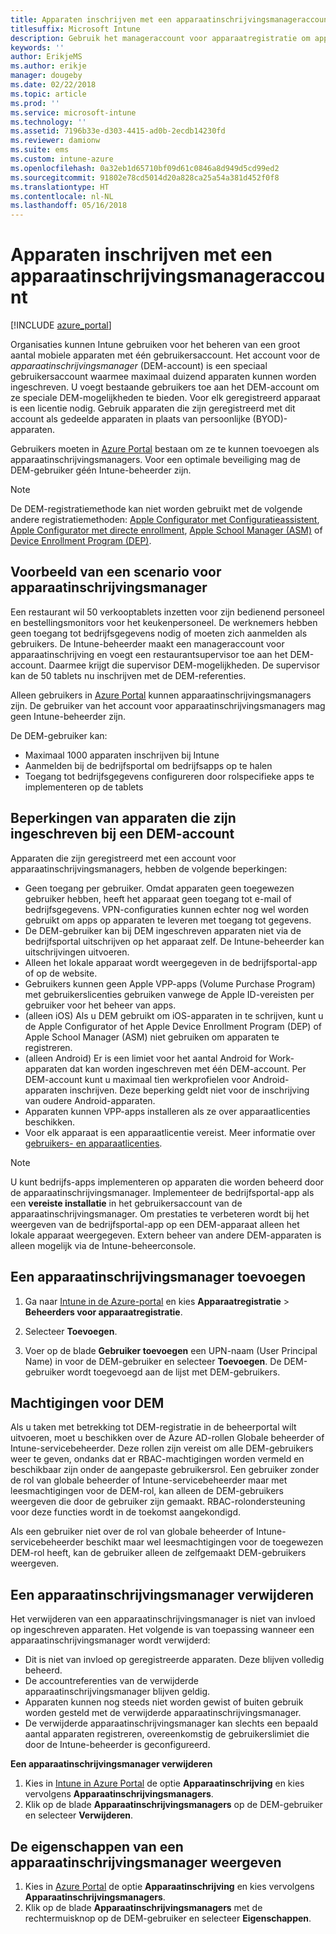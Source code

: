 ```yaml
---
title: Apparaten inschrijven met een apparaatinschrijvingsmanageraccount
titlesuffix: Microsoft Intune
description: Gebruik het manageraccount voor apparaatregistratie om apparaten in te registreren. "
keywords: ''
author: ErikjeMS
ms.author: erikje
manager: dougeby
ms.date: 02/22/2018
ms.topic: article
ms.prod: ''
ms.service: microsoft-intune
ms.technology: ''
ms.assetid: 7196b33e-d303-4415-ad0b-2ecdb14230fd
ms.reviewer: damionw
ms.suite: ems
ms.custom: intune-azure
ms.openlocfilehash: 0a32eb1d65710bf09d61c0846a8d949d5cd99ed2
ms.sourcegitcommit: 91802e78cd5014d20a828ca25a54a381d452f0f8
ms.translationtype: HT
ms.contentlocale: nl-NL
ms.lasthandoff: 05/16/2018
---
```

# <a name="enroll-devices-by-using-a-device-enrollment-manager-account"></a>Apparaten inschrijven met een apparaatinschrijvingsmanageraccount

[!INCLUDE [azure_portal](./includes/azure_portal.md)]

Organisaties kunnen Intune gebruiken voor het beheren van een groot aantal mobiele apparaten met één gebruikersaccount. Het account voor de *apparaatinschrijvingsmanager* (DEM-account) is een speciaal gebruikersaccount waarmee maximaal duizend apparaten kunnen worden ingeschreven. U voegt bestaande gebruikers toe aan het DEM-account om ze speciale DEM-mogelijkheden te bieden. Voor elk geregistreerd apparaat is een licentie nodig. Gebruik apparaten die zijn geregistreerd met dit account als gedeelde apparaten in plaats van persoonlijke (BYOD)-apparaten.  

Gebruikers moeten in [Azure Portal](https://portal.azure.com) bestaan om ze te kunnen toevoegen als apparaatinschrijvingsmanagers. Voor een optimale beveiliging mag de DEM-gebruiker géén Intune-beheerder zijn.

>[!NOTE]
>De DEM-registratiemethode kan niet worden gebruikt met de volgende andere registratiemethoden: [Apple Configurator met Configuratieassistent](apple-configurator-setup-assistant-enroll-ios.md), [Apple Configurator met directe enrollment](apple-configurator-direct-enroll-ios.md), [Apple School Manager (ASM)](apple-school-manager-set-up-ios.md) of [Device Enrollment Program (DEP)](device-enrollment-program-enroll-ios.md).

## <a name="example-of-a-device-enrollment-manager-scenario"></a>Voorbeeld van een scenario voor apparaatinschrijvingsmanager

Een restaurant wil 50 verkooptablets inzetten voor zijn bedienend personeel en bestellingsmonitors voor het keukenpersoneel. De werknemers hebben geen toegang tot bedrijfsgegevens nodig of moeten zich aanmelden als gebruikers. De Intune-beheerder maakt een manageraccount voor apparaatinschrijving en voegt een restaurantsupervisor toe aan het DEM-account. Daarmee krijgt die supervisor DEM-mogelijkheden. De supervisor kan de 50 tablets nu inschrijven met de DEM-referenties.

Alleen gebruikers in [Azure Portal](https://portal.azure.com) kunnen apparaatinschrijvingsmanagers zijn. De gebruiker van het account voor apparaatinschrijvingsmanagers mag geen Intune-beheerder zijn.

De DEM-gebruiker kan:

-   Maximaal 1000 apparaten inschrijven bij Intune
-   Aanmelden bij de bedrijfsportal om bedrijfsapps op te halen
-   Toegang tot bedrijfsgegevens configureren door rolspecifieke apps te implementeren op de tablets

## <a name="limitations-of-devices-that-are-enrolled-with-a-dem-account"></a>Beperkingen van apparaten die zijn ingeschreven bij een DEM-account

Apparaten die zijn geregistreerd met een account voor apparaatinschrijvingsmanagers, hebben de volgende beperkingen:

  - Geen toegang per gebruiker. Omdat apparaten geen toegewezen gebruiker hebben, heeft het apparaat geen toegang tot e-mail of bedrijfsgegevens. VPN-configuraties kunnen echter nog wel worden gebruikt om apps op apparaten te leveren met toegang tot gegevens.
  - De DEM-gebruiker kan bij DEM ingeschreven apparaten niet via de bedrijfsportal uitschrijven op het apparaat zelf. De Intune-beheerder kan uitschrijvingen uitvoeren.
  - Alleen het lokale apparaat wordt weergegeven in de bedrijfsportal-app of op de website.
  - Gebruikers kunnen geen Apple VPP-apps (Volume Purchase Program) met gebruikerslicenties gebruiken vanwege de Apple ID-vereisten per gebruiker voor het beheer van apps.
  - (alleen iOS) Als u DEM gebruikt om iOS-apparaten in te schrijven, kunt u de Apple Configurator of het Apple Device Enrollment Program (DEP) of Apple School Manager (ASM) niet gebruiken om apparaten te registreren.
  - (alleen Android) Er is een limiet voor het aantal Android for Work-apparaten dat kan worden ingeschreven met één DEM-account. Per DEM-account kunt u maximaal tien werkprofielen voor Android-apparaten inschrijven. Deze beperking geldt niet voor de inschrijving van oudere Android-apparaten.
  - Apparaten kunnen VPP-apps installeren als ze over apparaatlicenties beschikken.
  - Voor elk apparaat is een apparaatlicentie vereist. Meer informatie over [gebruikers- en apparaatlicenties](licenses-assign.md#how-user-and-device-licenses-affect-access-to-services).


> [!NOTE]
> U kunt bedrijfs-apps implementeren op apparaten die worden beheerd door de apparaatinschrijvingsmanager. Implementeer de bedrijfsportal-app als een **vereiste installatie** in het gebruikersaccount van de apparaatinschrijvingsmanager.
> Om prestaties te verbeteren wordt bij het weergeven van de bedrijfsportal-app op een DEM-apparaat alleen het lokale apparaat weergegeven. Extern beheer van andere DEM-apparaten is alleen mogelijk via de Intune-beheerconsole.


## <a name="add-a-device-enrollment-manager"></a>Een apparaatinschrijvingsmanager toevoegen

1.  Ga naar [Intune in de Azure-portal](https://aka.ms/intuneportal) en kies **Apparaatregistratie** > **Beheerders voor apparaatregistratie**.

2.  Selecteer **Toevoegen**.

3.  Voer op de blade **Gebruiker toevoegen** een UPN-naam (User Principal Name) in voor de DEM-gebruiker en selecteer **Toevoegen**. De DEM-gebruiker wordt toegevoegd aan de lijst met DEM-gebruikers.

## <a name="permissions-for-dem"></a>Machtigingen voor DEM

Als u taken met betrekking tot DEM-registratie in de beheerportal wilt uitvoeren, moet u beschikken over de Azure AD-rollen Globale beheerder of Intune-servicebeheerder. Deze rollen zijn vereist om alle DEM-gebruikers weer te geven, ondanks dat er RBAC-machtigingen worden vermeld en beschikbaar zijn onder de aangepaste gebruikersrol. Een gebruiker zonder de rol van globale beheerder of Intune-servicebeheerder maar met leesmachtigingen voor de DEM-rol, kan alleen de DEM-gebruikers weergeven die door de gebruiker zijn gemaakt. RBAC-rolondersteuning voor deze functies wordt in de toekomst aangekondigd.

Als een gebruiker niet over de rol van globale beheerder of Intune-servicebeheerder beschikt maar wel leesmachtigingen voor de toegewezen DEM-rol heeft, kan de gebruiker alleen de zelfgemaakt DEM-gebruikers weergeven.

## <a name="remove-a-device-enrollment-manager"></a>Een apparaatinschrijvingsmanager verwijderen

Het verwijderen van een apparaatinschrijvingsmanager is niet van invloed op ingeschreven apparaten. Het volgende is van toepassing wanneer een apparaatinschrijvingsmanager wordt verwijderd:

-   Dit is niet van invloed op geregistreerde apparaten. Deze blijven volledig beheerd.
-   De accountreferenties van de verwijderde apparaatinschrijvingsmanager blijven geldig.
-   Apparaten kunnen nog steeds niet worden gewist of buiten gebruik worden gesteld met de verwijderde apparaatinschrijvingsmanager.
-   De verwijderde apparaatinschrijvingsmanager kan slechts een bepaald aantal apparaten registreren, overeenkomstig de gebruikerslimiet die door de Intune-beheerder is geconfigureerd.

**Een apparaatinschrijvingsmanager verwijderen**

1. Kies in [Intune in Azure Portal](https://aka.ms/intuneportal) de optie **Apparaatinschrijving** en kies vervolgens **Apparaatinschrijvingsmanagers**.
2. Klik op de blade **Apparaatinschrijvingsmanagers** op de DEM-gebruiker en selecteer **Verwijderen**.

## <a name="view-the-properties-of-a-device-enrollment-manager"></a>De eigenschappen van een apparaatinschrijvingsmanager weergeven

1. Kies in [Azure Portal](https://portal.azure.com) de optie **Apparaatinschrijving** en kies vervolgens **Apparaatinschrijvingsmanagers**.
2. Klik op de blade **Apparaatinschrijvingsmanagers** met de rechtermuisknop op de DEM-gebruiker en selecteer **Eigenschappen**.
